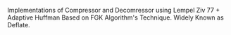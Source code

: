 Implementations of Compressor and Decomressor using Lempel Ziv 77 + Adaptive Huffman Based on FGK Algorithm's Technique. Widely Known as Deflate.
